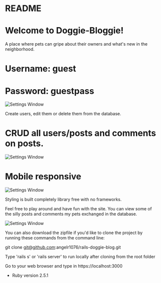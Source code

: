 # README

# Welcome to Doggie-Bloggie! 
A place where pets can gripe about their owners and what's new in the neighborhood.
# Username: guest 
# Password: guestpass

![Settings Window](https://res.cloudinary.com/angelrodriguez/image/upload/v1544124872/Screen_Shot_2018-12-06_at_2.33.27_PM.png)


Create users, edit them or delete them from the database.

# CRUD all users/posts and comments on posts.

![Settings Window](https://res.cloudinary.com/angelrodriguez/image/upload/v1544199402/Screen_Shot_2018-12-07_at_11.11.25_AM.png)

# Mobile responsive

![Settings Window](https://res.cloudinary.com/angelrodriguez/image/upload/v1544199402/Screen_Shot_2018-12-07_at_11.07.28_AM.png)

Styling is built completely library free with no frameworks. 

Feel free to play around and have fun with the site. You can view some of the silly posts and comments my pets exchanged in the database. 


![Settings Window](https://res.cloudinary.com/angelrodriguez/image/upload/v1544199402/Screen_Shot_2018-12-07_at_11.09.18_AM.png)

You can also download the zipfile if you'd like to clone the project by running these commands from the command line:

git clone git@github.com:angelr1076/rails-doggie-blog.git

Type 'rails s' or 'rails server' to run locally after cloning from the root folder

Go to your web browser and type in https://localhost:3000

* Ruby version
2.5.1



